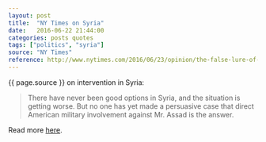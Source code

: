 ```yaml
---
layout: post
title:  "NY Times on Syria"
date:   2016-06-22 21:44:00
categories: posts quotes
tags: ["politics", "syria"]
source: "NY Times"
reference: http://www.nytimes.com/2016/06/23/opinion/the-false-lure-of-military-intervention-in-syria.html"
---
```


{{ page.source }} on intervention in Syria:

> There have never been good options in Syria, and the situation is getting worse. But no one has yet made a persuasive case that direct American military involvement against Mr. Assad is the answer.

Read more [here]({{page.reference}}).